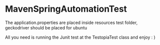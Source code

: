 # MavenSpringAutomationTest
The application.properties are placed inside resources test folder, geckodriver should be placed for ubuntu

All you need is running the Junit test at the TestopiaTest class and enjoy : )

